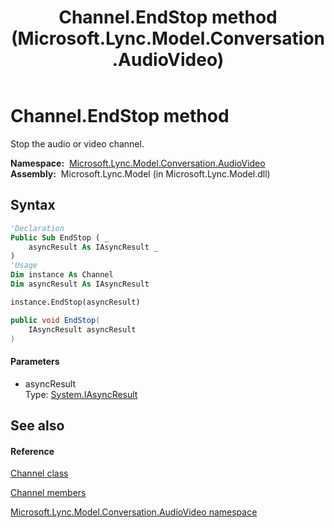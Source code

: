 ﻿---
title: Channel.EndStop method  (Microsoft.Lync.Model.Conversation.AudioVideo)
TOCTitle: 'EndStop method '
ms:assetid: M:Microsoft.Lync.Model.Conversation.AudioVideo.Channel.EndStop(System.IAsyncResult)_DI_3_UC_OCS14MrefLyncWPF
ms:mtpsurl: https://msdn.microsoft.com/en-us/library/microsoft.lync.model.conversation.audiovideo.channel.endstop(v=office.15)
ms:contentKeyID: 48588594
ms.date: 07/28/2014
mtps_version: v=office.15
f1_keywords:
- Microsoft.Lync.Model.Conversation.AudioVideo.Channel.EndStop
dev_langs:
- CSharp
- JScript
- VB
- other
---

# Channel.EndStop method

Stop the audio or video channel.

**Namespace:**  [Microsoft.Lync.Model.Conversation.AudioVideo](microsoft-lync-model-conversation-audiovideo-namespace_2.md)  
**Assembly:**  Microsoft.Lync.Model (in Microsoft.Lync.Model.dll)

## Syntax

``` vb
'Declaration
Public Sub EndStop ( _
    asyncResult As IAsyncResult _
)
'Usage
Dim instance As Channel
Dim asyncResult As IAsyncResult

instance.EndStop(asyncResult)
```

``` csharp
public void EndStop(
    IAsyncResult asyncResult
)
```

#### Parameters

  - asyncResult  
    Type: [System.IAsyncResult](http://msdn2.microsoft.com/en-us/library/ft8a6455)  

## See also

#### Reference

[Channel class](channel-class-microsoft-lync-model-conversation-audiovideo_2.md)

[Channel members](channel-members-microsoft-lync-model-conversation-audiovideo_2.md)

[Microsoft.Lync.Model.Conversation.AudioVideo namespace](microsoft-lync-model-conversation-audiovideo-namespace_2.md)

